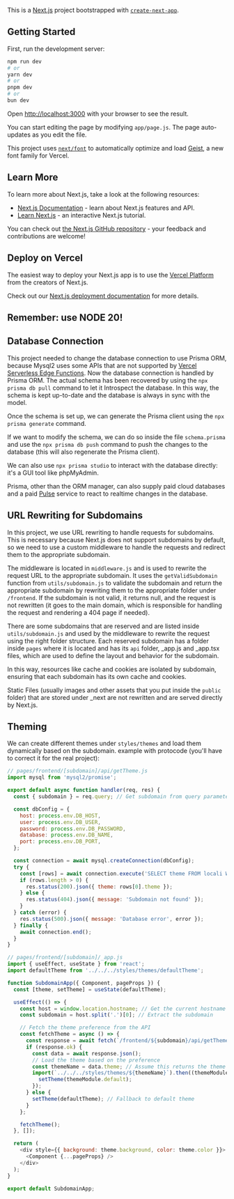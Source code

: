 This is a [Next.js](https://nextjs.org) project bootstrapped with [`create-next-app`](https://nextjs.org/docs/app/api-reference/cli/create-next-app).

## Getting Started

First, run the development server:

```bash
npm run dev
# or
yarn dev
# or
pnpm dev
# or
bun dev
```

Open [http://localhost:3000](http://localhost:3000) with your browser to see the result.

You can start editing the page by modifying `app/page.js`. The page auto-updates as you edit the file.

This project uses [`next/font`](https://nextjs.org/docs/app/building-your-application/optimizing/fonts) to automatically optimize and load [Geist](https://vercel.com/font), a new font family for Vercel.

## Learn More

To learn more about Next.js, take a look at the following resources:

- [Next.js Documentation](https://nextjs.org/docs) - learn about Next.js features and API.
- [Learn Next.js](https://nextjs.org/learn) - an interactive Next.js tutorial.

You can check out [the Next.js GitHub repository](https://github.com/vercel/next.js) - your feedback and contributions are welcome!

## Deploy on Vercel

The easiest way to deploy your Next.js app is to use the [Vercel Platform](https://vercel.com/new?utm_medium=default-template&filter=next.js&utm_source=create-next-app&utm_campaign=create-next-app-readme) from the creators of Next.js.

Check out our [Next.js deployment documentation](https://nextjs.org/docs/app/building-your-application/deploying) for more details.

## Remember: use NODE 20!

## Database Connection
This project needed to change the database connection to use Prisma ORM, because Mysql2 uses some APIs that are not supported by [Vercel Serverless Edge Functions](https://vercel.com/docs/functions/edge-middleware/edge-runtime).
Now the database connection is handled by Prisma ORM.
The actual schema has been recovered by using the `npx prisma db pull` command to let it Introspect the database.
In this way, the schema is kept up-to-date and the database is always in sync with the model.

Once the schema is set up, we can generate the Prisma client using the `npx prisma generate` command.

If we want to modify the schema, we can do so inside the file `schema.prisma` and use the `npx prisma db push` command to push the changes to the database (this will also regenerate the Prisma client).

We can also use `npx prisma studio` to interact with the database directly: it's a GUI tool like phpMyAdmin.

Prisma, other than the ORM manager, can also supply paid cloud databases and a paid [Pulse](https://www.prisma.io/pulse) service to react to realtime changes in the database.

## URL Rewriting for Subdomains
In this project, we use URL rewriting to handle requests for subdomains. This is necessary because Next.js does not support subdomains by default, so we need to use a custom middleware to handle the requests and redirect them to the appropriate subdomain.

The middleware is located in `middleware.js` and is used to rewrite the request URL to the appropriate subdomain.
It uses the `getValidSubdomain` function from `utils/subdomain.js` to validate the subdomain and return the appropriate subdomain by rewriting them to the appropriate folder under `/frontend`. If the subdomain is not valid, it returns null, and the request is not rewritten (it goes to the main domain, which is responsible for handling the request and rendering a 404 page if needed).

There are some subdomains that are reserved and are listed inside `utils/subdomain.js` and used by the middleware to rewrite the request using the right folder structure.
Each reserved subdomain has a folder inside `pages` where it is located and has its `api` folder, _app.js and _app.tsx files, which are used to define the layout and behavior for the subdomain.

In this way, resources like cache and cookies are isolated by subdomain, ensuring that each subdomain has its own cache and cookies.

Static Files (usually images and other assets that you put inside the `public` folder) that are stored under _next are not rewritten and are served directly by Next.js.


## Theming
We can create different themes under `styles/themes` and load them dynamically based on the subdomain.
example with protocode (you'll have to correct it for the real project):

```javascript
// pages/frontend/[subdomain]/api/getTheme.js
import mysql from 'mysql2/promise';

export default async function handler(req, res) {
  const { subdomain } = req.query; // Get subdomain from query parameters

  const dbConfig = {
    host: process.env.DB_HOST,
    user: process.env.DB_USER,
    password: process.env.DB_PASSWORD,
    database: process.env.DB_NAME,
    port: process.env.DB_PORT,
  };

  const connection = await mysql.createConnection(dbConfig);
  try {
    const [rows] = await connection.execute('SELECT theme FROM locali WHERE root = ?', [subdomain]);
    if (rows.length > 0) {
      res.status(200).json({ theme: rows[0].theme });
    } else {
      res.status(404).json({ message: 'Subdomain not found' });
    }
  } catch (error) {
    res.status(500).json({ message: 'Database error', error });
  } finally {
    await connection.end();
  }
}
```

```javascript
// pages/frontend/[subdomain]/_app.js
import { useEffect, useState } from 'react';
import defaultTheme from '../../../styles/themes/defaultTheme';

function SubdomainApp({ Component, pageProps }) {
  const [theme, setTheme] = useState(defaultTheme);

  useEffect(() => {
    const host = window.location.hostname; // Get the current hostname
    const subdomain = host.split('.')[0]; // Extract the subdomain

    // Fetch the theme preference from the API
    const fetchTheme = async () => {
      const response = await fetch(`/frontend/${subdomain}/api/getTheme`);
      if (response.ok) {
        const data = await response.json();
        // Load the theme based on the preference
        const themeName = data.theme; // Assume this returns the theme name
        import(`../../../styles/themes/${themeName}`).then((themeModule) => {
          setTheme(themeModule.default);
        });
      } else {
        setTheme(defaultTheme); // Fallback to default theme
      }
    };

    fetchTheme();
  }, []);

  return (
    <div style={{ background: theme.background, color: theme.color }}>
      <Component {...pageProps} />
    </div>
  );
}

export default SubdomainApp;
```